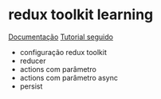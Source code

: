 # redux toolkit learning

[Documentação](https://redux-toolkit.js.org/tutorials/quick-start)
[Tutorial seguido](https://www.youtube.com/watch?v=mT8nFaFyJnw)

- configuração redux toolkit
- reducer
- actions com parâmetro
- actions com parâmetro async
- persist
